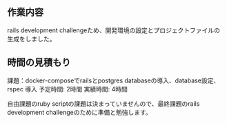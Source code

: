 ## 作業内容
rails development challengeため、開発環境の設定とプロジェクトファイルの生成をしました。

## 時間の見積もり

課題：docker-composeでrailsとpostgres databaseの導入、database設定、rspec 導入
予定時間: 2時間
実績時間: 4時間

自由課題のruby scriptの課題は決まっていませんので、最終課題のrails development challengeのために準備と勉強します。
